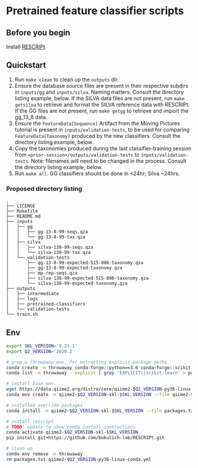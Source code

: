 # Pretrained feature classifier scripts

## Before you begin

Install [RESCRIPt](https://github.com/bokulich-lab/RESCRIPt)

## Quickstart

1. Run `make clean` to clean up the `outputs` dir.
2. Ensure the database source files are present in their respective subdirs
   in `inputs/gg` and `inputs/silva`. Naming matters. Consult the directory
   listing example, below. If the SILVA data files are not present, run `make getsilva` to retrieve and format the SILVA reference data with RESCRIPt. If the GG files are not present, run `make getgg` to retrieve and import the gg_13_8 data.
3. Ensure the `FeatureData[Sequence]` Artifact from the Moving Pictures
   tutorial is present in `inputs/validation-tests`, to be used for comparing
   `FeatureData[Taxonomy]` produced by the new classifiers. Consult the
   directory listing example, below.
4. Copy the taxonomies produced during the last classifier-training session
   from `<prior-session>/outputs/validation-tests` to
   `inputs/validation-tests`. Note: filenames will need to be changed in the
   process. Consult the directory listing example, below.
5. Run `make all`. GG classifiers should be done in <24hr; Silva ~24hrs.

### Proposed directory listing

```
.
├── LICENSE
├── Makefile
├── README.md
├── inputs
│   ├── gg
│   │   ├── gg-13-8-99-seqs.qza
│   │   └── gg-13-8-99-tax.qza
│   ├── silva
│   │   ├── silva-138-99-seqs.qza
│   │   └── silva-138-99-tax.qza
│   └── validation-tests
│       ├── gg-13-8-99-expected-515-806-taxonomy.qza
│       ├── gg-13-8-99-expected-taxonomy.qza
│       ├── mp-rep-seqs.qza
│       ├── silva-138-99-expected-515-806-taxonomy.qza
│       └── silva-138-99-expected-taxonomy.qza
├── outputs
│   ├── intermediate
│   ├── logs
│   ├── pretrained-classifiers
│   └── validation-tests
└── train.sh
```

## Env

```bash
export SKL_VERSION='0.23.1'
export Q2_VERSION='2020.2'

# prep a throwaway env, for extracting explicit package paths
conda create -n throwaway conda-forge::python==3.6 conda-forge::scikit-learn==$SKL_VERSION
conda list -n throwaway --explicit | grep 'EXPLICIT\|scikit-learn' > packages.txt

# install base env
wget https://data.qiime2.org/distro/core/qiime2-$Q2_VERSION-py36-linux-conda.yml
conda env create -n qiime2-$Q2_VERSION-skl-$SKL_VERSION --file qiime2-$Q2_VERSION-py36-linux-conda.yml

# installed override packages
conda install -n qiime2-$Q2_VERSION-skl-$SKL_VERSION --file packages.txt

# install rescript
# TODO: update to show conda install instructions
conda activate qiime2-$Q2_VERSION-skl-$SKL_VERSION
pip install git+https://github.com/bokulich-lab/RESCRIPt.git

# clean up
conda env remove -n throwaway
rm packages.txt qiime2-$Q2_VERSION-py36-linux-conda.yml
```
